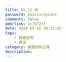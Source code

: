 ```yaml
---
title: DS_11 树
password: passisroyians
comments: false
abbrlink: 1c7672f7
date: 2018-05-16 10:31:02
tags: 
    - 数据结构
    - 算法
category: 数据结构之路
description:
---
```


